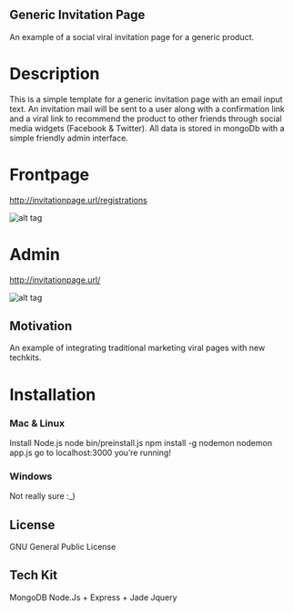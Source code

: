 ## Generic Invitation Page
An example of a social viral invitation page for a generic product.
# Description
This is a simple template for a generic invitation page with an email input text. 
An invitation mail will be sent to a user along with a confirmation link and a viral link to recommend the
product to other friends through social media widgets (Facebook & Twitter).
All data is stored in mongoDb with a simple friendly admin interface.


# Frontpage

http://invitationpage.url/registrations

![alt tag](https://raw.github.com/daniel-costa-hk/invitationpage/master/public/images/snapshots/invitepage_frontpage.png)


# Admin

http://invitationpage.url/

![alt tag](https://raw.github.com/daniel-costa-hk/invitationpage/master/public/images/snapshots/invitepage_admin.png)


## Motivation
An example of integrating traditional marketing viral pages with new techkits.

# Installation

### Mac & Linux
Install Node.js
<sudo> node bin/preinstall.js
<sudo> npm install -g nodemon
nodemon app.js
go to localhost:3000
you’re running!

### Windows
Not really sure :_)

## License

GNU General Public License

## Tech Kit
MongoDB
Node.Js + Express + Jade
Jquery
